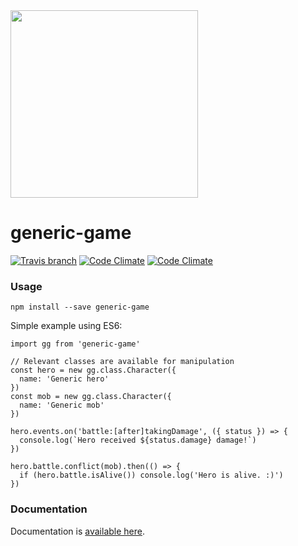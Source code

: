 <img src="https://github.com/filipemeneses/generic-game/blob/master/design/gg-bbg.png?raw=true" width="300"/>

# generic-game

[![Travis branch](https://img.shields.io/travis/filipemeneses/generic-game/master.svg)]()
[![Code Climate](https://img.shields.io/codeclimate/github/filipemeneses/generic-game.svg)]()
[![Code Climate](https://img.shields.io/codeclimate/coverage/github/filipemeneses/generic-game.svg)]()

### Usage

`npm install --save generic-game`

Simple example using ES6:

```
import gg from 'generic-game'

// Relevant classes are available for manipulation
const hero = new gg.class.Character({
  name: 'Generic hero'
})
const mob = new gg.class.Character({
  name: 'Generic mob'
})

hero.events.on('battle:[after]takingDamage', ({ status }) => {
  console.log(`Hero received ${status.damage} damage!`)
})

hero.battle.conflict(mob).then(() => {
  if (hero.battle.isAlive()) console.log('Hero is alive. :)')
})
```


### Documentation

Documentation is [available here](https://github.com/filipemeneses/generic-game/wiki).
